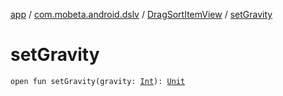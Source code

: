 [app](../../index.md) / [com.mobeta.android.dslv](../index.md) / [DragSortItemView](index.md) / [setGravity](.)

# setGravity

`open fun setGravity(gravity: `[`Int`](https://kotlinlang.org/api/latest/jvm/stdlib/kotlin/-int/index.html)`): `[`Unit`](https://kotlinlang.org/api/latest/jvm/stdlib/kotlin/-unit/index.html)